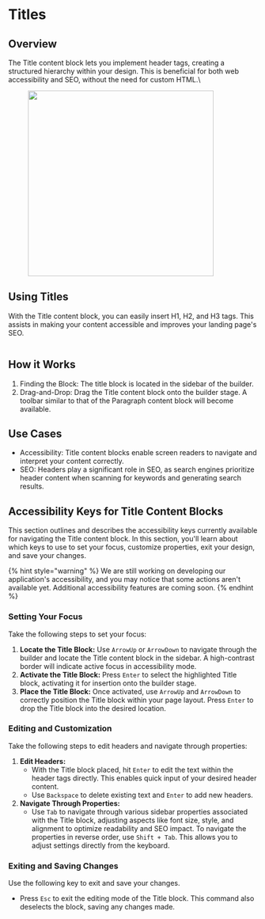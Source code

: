# Titles

## Overview

The Title content block lets you implement header tags, creating a structured hierarchy within your design. This is beneficial for both web accessibility and SEO, without the need for custom HTML.\


<figure><img src="https://lh7-eu.googleusercontent.com/YcC_ggCJvxrmWnOmQ7ocWhBEulcPc9RWB1IdV1MX33KwpJsQzo5Crf_nk0hOuEjXi7oaO90BTFhTTbmp9v-_MdKtKveJquz0Us00BrEGMXrnAQ_lB_ietM6v0FHePPhTwn5G0-r2AzwmmTY-5ZsAXII" alt="" width="375"><figcaption></figcaption></figure>

## Using Titles

With the Title content block, you can easily insert H1, H2, and H3 tags. This assists in making your content accessible and improves your landing page's SEO.

<figure><img src="https://lh7-eu.googleusercontent.com/uLXVLElcQPWKDqaJbt6FjcYRzUbOKUg2YxOAGWUw4b4WNsTNqJSgKYtLl-yl3HaVEOEzeeaGJpUur_iXPkUGv6lWz4Kentvro6Pex_4Q2NtAeSOtr3J2RM6ObGJes-rgw7i1OzkMLO0RgZkJvu79Ke0" alt=""><figcaption></figcaption></figure>

## How it Works

1. Finding the Block: The title block is located in the sidebar of the builder.
2. Drag-and-Drop: Drag the Title content block onto the builder stage. A toolbar similar to that of the Paragraph content block will become available.

## Use Cases

* Accessibility: Title content blocks enable screen readers to navigate and interpret your content correctly.
* SEO: Headers play a significant role in SEO, as search engines prioritize header content when scanning for keywords and generating search results.

## Accessibility Keys for Title Content Blocks

This section outlines and describes the accessibility keys currently available for navigating the Title content block. In this section, you'll learn about which keys to use to set your focus, customize properties, exit your design, and save your changes.

{% hint style="warning" %}
We are still working on developing our application's accessibility, and you may notice that some actions aren't available yet. Additional accessibility features are coming soon.&#x20;
{% endhint %}

### **Setting Your Focus**

Take the following steps to set your focus:

1. **Locate the Title Block:** Use `ArrowUp` or `ArrowDown` to navigate through the builder and locate the Title content block in the sidebar. A high-contrast border will indicate active focus in accessibility mode.
2. **Activate the Title Block:** Press `Enter` to select the highlighted Title block, activating it for insertion onto the builder stage.
3. **Place the Title Block:** Once activated, use `ArrowUp` and `ArrowDown` to correctly position the Title block within your page layout. Press `Enter` to drop the Title block into the desired location.

### **Editing and Customization**

Take the following steps to edit headers and navigate through properties:

1. **Edit Headers:**
   * With the Title block placed, hit `Enter` to edit the text within the header tags directly. This enables quick input of your desired header content.
   * Use `Backspace` to delete existing text and `Enter` to add new headers.
2. **Navigate Through Properties:**
   * Use `Tab` to navigate through various sidebar properties associated with the Title block, adjusting aspects like font size, style, and alignment to optimize readability and SEO impact. To navigate the properties in reverse order, use `Shift + Tab`. This allows you to adjust settings directly from the keyboard.

### **Exiting and Saving Changes**

Use the following key to exit and save your changes.

* Press `Esc` to exit the editing mode of the Title block. This command also deselects the block, saving any changes made.

